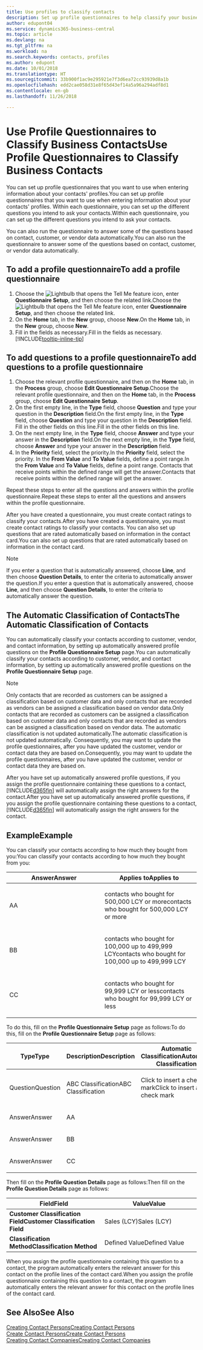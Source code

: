 ```yaml
---
title: Use profiles to classify contacts
description: Set up profile questionnaires to help classify your business contacts
author: edupont04
ms.service: dynamics365-business-central
ms.topic: article
ms.devlang: na
ms.tgt_pltfrm: na
ms.workload: na
ms.search.keywords: contacts, profiles
ms.author: edupont
ms.date: 10/01/2018
ms.translationtype: HT
ms.sourcegitcommit: 33b900f1ac9e295921e7f3d6ea72cc93939d8a1b
ms.openlocfilehash: edd2cae058d31e8f65d43ef14a5a96a294adf8d1
ms.contentlocale: en-gb
ms.lasthandoff: 11/26/2018

---
```


# <a name="use-profile-questionnaires-to-classify-business-contacts"></a><span data-ttu-id="d6684-103">Use Profile Questionnaires to Classify Business Contacts</span><span class="sxs-lookup"><span data-stu-id="d6684-103">Use Profile Questionnaires to Classify Business Contacts</span></span>
<span data-ttu-id="d6684-104">You can set up profile questionnaires that you want to use when entering information about your contacts' profiles.</span><span class="sxs-lookup"><span data-stu-id="d6684-104">You can set up profile questionnaires that you want to use when entering information about your contacts' profiles.</span></span> <span data-ttu-id="d6684-105">Within each questionnaire, you can set up the different questions you intend to ask your contacts.</span><span class="sxs-lookup"><span data-stu-id="d6684-105">Within each questionnaire, you can set up the different questions you intend to ask your contacts.</span></span>  

<span data-ttu-id="d6684-106">You can also run the questionnaire to answer some of the questions based on contact, customer, or vendor data automatically.</span><span class="sxs-lookup"><span data-stu-id="d6684-106">You can also run the questionnaire to answer some of the questions based on contact, customer, or vendor data automatically.</span></span>  

## <a name="to-add-a-profile-questionnaire"></a><span data-ttu-id="d6684-107">To add a profile questionnaire</span><span class="sxs-lookup"><span data-stu-id="d6684-107">To add a profile questionnaire</span></span>
1.  <span data-ttu-id="d6684-108">Choose the ![Lightbulb that opens the Tell Me feature](media/ui-search/search_small.png "Tell me what you want to do") icon, enter **Questionnaire Setup**, and then choose the related link.</span><span class="sxs-lookup"><span data-stu-id="d6684-108">Choose the ![Lightbulb that opens the Tell Me feature](media/ui-search/search_small.png "Tell me what you want to do") icon, enter **Questionnaire Setup**, and then choose the related link.</span></span>  
2.  <span data-ttu-id="d6684-109">On the **Home** tab, in the **New** group, choose **New**.</span><span class="sxs-lookup"><span data-stu-id="d6684-109">On the **Home** tab, in the **New** group, choose **New**.</span></span>  
3.  <span data-ttu-id="d6684-110">Fill in the fields as necessary.</span><span class="sxs-lookup"><span data-stu-id="d6684-110">Fill in the fields as necessary.</span></span> [!INCLUDE[tooltip-inline-tip](includes/tooltip-inline-tip_md.md)]  

## <a name="to-add-questions-to-a-profile-questionnaire"></a><span data-ttu-id="d6684-111">To add questions to a profile questionnaire</span><span class="sxs-lookup"><span data-stu-id="d6684-111">To add questions to a profile questionnaire</span></span>
1.  <span data-ttu-id="d6684-112">Choose the relevant profile questionnaire, and then on the **Home** tab, in the **Process** group, choose **Edit Questionnaire Setup**.</span><span class="sxs-lookup"><span data-stu-id="d6684-112">Choose the relevant profile questionnaire, and then on the **Home** tab, in the **Process** group, choose **Edit Questionnaire Setup**.</span></span>  
2.  <span data-ttu-id="d6684-113">On the first empty line, in the **Type** field, choose **Question** and type your question in the **Description** field.</span><span class="sxs-lookup"><span data-stu-id="d6684-113">On the first empty line, in the **Type** field, choose **Question** and type your question in the **Description** field.</span></span> <span data-ttu-id="d6684-114">Fill in the other fields on this line.</span><span class="sxs-lookup"><span data-stu-id="d6684-114">Fill in the other fields on this line.</span></span>  
3.  <span data-ttu-id="d6684-115">On the next empty line, in the **Type** field, choose **Answer** and type your answer in the **Description** field.</span><span class="sxs-lookup"><span data-stu-id="d6684-115">On the next empty line, in the **Type** field, choose **Answer** and type your answer in the **Description** field.</span></span>  
4.  <span data-ttu-id="d6684-116">In the **Priority** field, select the priority.</span><span class="sxs-lookup"><span data-stu-id="d6684-116">In the **Priority** field, select the priority.</span></span> <span data-ttu-id="d6684-117">In the **From Value** and **To Value** fields, define a point range.</span><span class="sxs-lookup"><span data-stu-id="d6684-117">In the **From Value** and **To Value** fields, define a point range.</span></span> <span data-ttu-id="d6684-118">Contacts that receive points within the defined range will get the answer.</span><span class="sxs-lookup"><span data-stu-id="d6684-118">Contacts that receive points within the defined range will get the answer.</span></span>  

<span data-ttu-id="d6684-119">Repeat these steps to enter all the questions and answers within the profile questionnaire.</span><span class="sxs-lookup"><span data-stu-id="d6684-119">Repeat these steps to enter all the questions and answers within the profile questionnaire.</span></span>

<span data-ttu-id="d6684-120">After you have created a questionnaire, you must create contact ratings to classify your contacts.</span><span class="sxs-lookup"><span data-stu-id="d6684-120">After you have created a questionnaire, you must create contact ratings to classify your contacts.</span></span> <span data-ttu-id="d6684-121">You can also set up questions that are rated automatically based on information in the contact card.</span><span class="sxs-lookup"><span data-stu-id="d6684-121">You can also set up questions that are rated automatically based on information in the contact card.</span></span>  

> [!NOTE]
> <span data-ttu-id="d6684-122">If you enter a question that is automatically answered, choose <STRONG>Line</STRONG>, and then choose <STRONG>Question Details</STRONG>, to enter the criteria to automatically answer the question.</span><span class="sxs-lookup"><span data-stu-id="d6684-122">If you enter a question that is automatically answered, choose <STRONG>Line</STRONG>, and then choose <STRONG>Question Details</STRONG>, to enter the criteria to automatically answer the question.</span></span>

## <a name="the-automatic-classification-of-contacts"></a><span data-ttu-id="d6684-123">The Automatic Classification of Contacts</span><span class="sxs-lookup"><span data-stu-id="d6684-123">The Automatic Classification of Contacts</span></span>
<span data-ttu-id="d6684-124">You can automatically classify your contacts according to customer, vendor, and contact information, by setting up automatically answered profile questions on the **Profile Questionnaire Setup** page.</span><span class="sxs-lookup"><span data-stu-id="d6684-124">You can automatically classify your contacts according to customer, vendor, and contact information, by setting up automatically answered profile questions on the **Profile Questionnaire Setup** page.</span></span>  

> [!NOTE]
> <span data-ttu-id="d6684-125">Only contacts that are recorded as customers can be assigned a classification based on customer data and only contacts that are recorded as vendors can be assigned a classification based on vendor data.</span><span class="sxs-lookup"><span data-stu-id="d6684-125">Only contacts that are recorded as customers can be assigned a classification based on customer data and only contacts that are recorded as vendors can be assigned a classification based on vendor data.</span></span> <span data-ttu-id="d6684-126">The automatic classification is not updated automatically.</span><span class="sxs-lookup"><span data-stu-id="d6684-126">The automatic classification is not updated automatically.</span></span> <span data-ttu-id="d6684-127">Consequently, you may want to update the profile questionnaires, after you have updated the customer, vendor or contact data they are based on.</span><span class="sxs-lookup"><span data-stu-id="d6684-127">Consequently, you may want to update the profile questionnaires, after you have updated the customer, vendor or contact data they are based on.</span></span>  

<span data-ttu-id="d6684-128">After you have set up automatically answered profile questions, if you assign the profile questionnaire containing these questions to a contact, [!INCLUDE[d365fin](includes/d365fin_md.md)] will automatically assign the right answers for the contact.</span><span class="sxs-lookup"><span data-stu-id="d6684-128">After you have set up automatically answered profile questions, if you assign the profile questionnaire containing these questions to a contact, [!INCLUDE[d365fin](includes/d365fin_md.md)] will automatically assign the right answers for the contact.</span></span>  

## <a name="example"></a><span data-ttu-id="d6684-129">Example</span><span class="sxs-lookup"><span data-stu-id="d6684-129">Example</span></span>
<span data-ttu-id="d6684-130">You can classify your contacts according to how much they bought from you:</span><span class="sxs-lookup"><span data-stu-id="d6684-130">You can classify your contacts according to how much they bought from you:</span></span>

<table>
<colgroup>
<col style="width: 50%" />
<col style="width: 50%" />
</colgroup>
<thead>
<tr class="header">
<th><span data-ttu-id="d6684-131"><strong>Answer</strong></span><span class="sxs-lookup"><span data-stu-id="d6684-131"><strong>Answer</strong></span></span></th>
<th><span data-ttu-id="d6684-132"><strong>Applies to</strong></span><span class="sxs-lookup"><span data-stu-id="d6684-132"><strong>Applies to</strong></span></span></th>
</tr>
</thead>
<tbody>
<tr class="odd">
<td><p><span data-ttu-id="d6684-133">A</span><span class="sxs-lookup"><span data-stu-id="d6684-133">A</span></span></p></td>
<td><p><span data-ttu-id="d6684-134">contacts who bought for 500,000 LCY or more</span><span class="sxs-lookup"><span data-stu-id="d6684-134">contacts who bought for 500,000 LCY or more</span></span></p></td>
</tr>
<tr class="even">
<td><p><span data-ttu-id="d6684-135">B</span><span class="sxs-lookup"><span data-stu-id="d6684-135">B</span></span></p></td>
<td><p><span data-ttu-id="d6684-136">contacts who bought for 100,000 up to 499,999 LCY</span><span class="sxs-lookup"><span data-stu-id="d6684-136">contacts who bought for 100,000 up to 499,999 LCY</span></span></p></td>
</tr>
<tr class="odd">
<td><p><span data-ttu-id="d6684-137">C</span><span class="sxs-lookup"><span data-stu-id="d6684-137">C</span></span></p></td>
<td><p><span data-ttu-id="d6684-138">contacts who bought for 99,999 LCY or less</span><span class="sxs-lookup"><span data-stu-id="d6684-138">contacts who bought for 99,999 LCY or less</span></span></p></td>
</tr>
</tbody>
</table>

<span data-ttu-id="d6684-139">To do this, fill on the **Profile Questionnaire Setup** page as follows:</span><span class="sxs-lookup"><span data-stu-id="d6684-139">To do this, fill on the **Profile Questionnaire Setup** page as follows:</span></span>


<table>
<colgroup>
<col style="width: 20%" />
<col style="width: 20%" />
<col style="width: 20%" />
<col style="width: 20%" />
<col style="width: 20%" />
</colgroup>
<thead>
<tr class="header">
<th><span data-ttu-id="d6684-140"><strong>Type</strong></span><span class="sxs-lookup"><span data-stu-id="d6684-140"><strong>Type</strong></span></span></th>
<th><span data-ttu-id="d6684-141"><strong>Description</strong></span><span class="sxs-lookup"><span data-stu-id="d6684-141"><strong>Description</strong></span></span></th>
<th><span data-ttu-id="d6684-142"><strong>Automatic Classification</strong></span><span class="sxs-lookup"><span data-stu-id="d6684-142"><strong>Automatic Classification</strong></span></span></th>
<th><span data-ttu-id="d6684-143"><strong>From Value</strong></span><span class="sxs-lookup"><span data-stu-id="d6684-143"><strong>From Value</strong></span></span></th>
<th><span data-ttu-id="d6684-144"><strong>To Value</strong></span><span class="sxs-lookup"><span data-stu-id="d6684-144"><strong>To Value</strong></span></span></th>
</tr>
</thead>
<tbody>
<tr class="odd">
<td><p><span data-ttu-id="d6684-145">Question</span><span class="sxs-lookup"><span data-stu-id="d6684-145">Question</span></span></p></td>
<td><p><span data-ttu-id="d6684-146">ABC Classification</span><span class="sxs-lookup"><span data-stu-id="d6684-146">ABC Classification</span></span></p></td>
<td><p><span data-ttu-id="d6684-147">Click to insert a check mark</span><span class="sxs-lookup"><span data-stu-id="d6684-147">Click to insert a check mark</span></span></p></td>
<td><p> </p></td>
<td><p> </p></td>
</tr>
<tr class="even">
<td><p><span data-ttu-id="d6684-148">Answer</span><span class="sxs-lookup"><span data-stu-id="d6684-148">Answer</span></span></p></td>
<td><p><span data-ttu-id="d6684-149">A</span><span class="sxs-lookup"><span data-stu-id="d6684-149">A</span></span></p></td>
<td><p> </p></td>
<td><p><span data-ttu-id="d6684-150">500,000</span><span class="sxs-lookup"><span data-stu-id="d6684-150">500,000</span></span></p></td>
<td><p> </p></td>
</tr>
<tr class="odd">
<td><p><span data-ttu-id="d6684-151">Answer</span><span class="sxs-lookup"><span data-stu-id="d6684-151">Answer</span></span></p></td>
<td><p><span data-ttu-id="d6684-152">B</span><span class="sxs-lookup"><span data-stu-id="d6684-152">B</span></span></p></td>
<td><p> </p></td>
<td><p><span data-ttu-id="d6684-153">100,000</span><span class="sxs-lookup"><span data-stu-id="d6684-153">100,000</span></span></p></td>
<td><p><span data-ttu-id="d6684-154">499,999</span><span class="sxs-lookup"><span data-stu-id="d6684-154">499,999</span></span></p></td>
</tr>
<tr class="even">
<td><p><span data-ttu-id="d6684-155">Answer</span><span class="sxs-lookup"><span data-stu-id="d6684-155">Answer</span></span></p></td>
<td><p><span data-ttu-id="d6684-156">C</span><span class="sxs-lookup"><span data-stu-id="d6684-156">C</span></span></p></td>
<td><p> </p></td>
<td><p> </p></td>
<td><p><span data-ttu-id="d6684-157">99,999</span><span class="sxs-lookup"><span data-stu-id="d6684-157">99,999</span></span></p></td>
</tr>
</tbody>
</table>

<span data-ttu-id="d6684-158">Then fill on the **Profile Question Details** page as follows:</span><span class="sxs-lookup"><span data-stu-id="d6684-158">Then fill on the **Profile Question Details** page as follows:</span></span>
<table>
<colgroup>
<col style="width: 50%" />
<col style="width: 50%" />
</colgroup>
<thead>
<tr class="header">
<th><span data-ttu-id="d6684-159"><strong>Field</strong></span><span class="sxs-lookup"><span data-stu-id="d6684-159"><strong>Field</strong></span></span></th>
<th><span data-ttu-id="d6684-160"><strong>Value</strong></span><span class="sxs-lookup"><span data-stu-id="d6684-160"><strong>Value</strong></span></span></th>
</tr>
</thead>
<tbody>
<tr>
<td><span data-ttu-id="d6684-161"><strong>Customer Classification Field</strong></span><span class="sxs-lookup"><span data-stu-id="d6684-161"><strong>Customer Classification Field</strong></span></span></td>
<td><span data-ttu-id="d6684-162"><emphasis>Sales (LCY)</emphasis></span><span class="sxs-lookup"><span data-stu-id="d6684-162"><emphasis>Sales (LCY)</emphasis></span></span></td>
</tr>
<tr>
<td><span data-ttu-id="d6684-163"><strong>Classification Method</strong></span><span class="sxs-lookup"><span data-stu-id="d6684-163"><strong>Classification Method</strong></span></span></td>
<td><span data-ttu-id="d6684-164"><emphasis>Defined Value</emphasis></span><span class="sxs-lookup"><span data-stu-id="d6684-164"><emphasis>Defined Value</emphasis></span></span></td>
</tr>
</tbody>
</table>

<span data-ttu-id="d6684-165">When you assign the profile questionnaire containing this question to a contact, the program automatically enters the relevant answer for this contact on the profile lines of the contact card.</span><span class="sxs-lookup"><span data-stu-id="d6684-165">When you assign the profile questionnaire containing this question to a contact, the program automatically enters the relevant answer for this contact on the profile lines of the contact card.</span></span>

## <a name="see-also"></a><span data-ttu-id="d6684-166">See Also</span><span class="sxs-lookup"><span data-stu-id="d6684-166">See Also</span></span>
[<span data-ttu-id="d6684-167">Creating Contact Persons</span><span class="sxs-lookup"><span data-stu-id="d6684-167">Creating Contact Persons</span></span>](marketing-create-contact-persons.md)  
[<span data-ttu-id="d6684-168">Create Contact Persons</span><span class="sxs-lookup"><span data-stu-id="d6684-168">Create Contact Persons</span></span>](marketing-how-create-contact-persons.md)  
[<span data-ttu-id="d6684-169">Creating Contact Companies</span><span class="sxs-lookup"><span data-stu-id="d6684-169">Creating Contact Companies</span></span>](marketing-create-contact-companies.md)  

